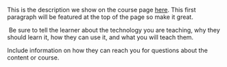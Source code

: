 This is the description we show on the course page [here](https://lab.github.com/f4d3d-tech/how-to-get-hacks). This first paragraph will be featured at the top of the page so make it great.
​

​
Be sure to tell the learner about the technology you are teaching, why they should learn it, how they can use it, and what you will teach them.
​


Include information on how they can reach you for questions about the content or course. 